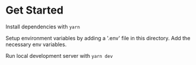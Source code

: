 # Get Started

Install dependencies with
`yarn`

Setup environment variables by adding a '.env' file in this directory. Add the necessary env variables.

Run local development server with
`yarn dev`
